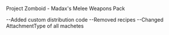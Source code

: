 Project Zomboid - Madax's Melee Weapons Pack

--Added custom distribution code 
--Removed recipes
--Changed AttachmentType of all machetes
